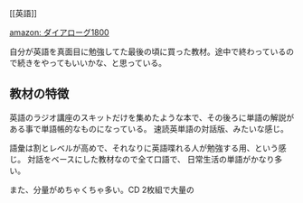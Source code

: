 [[英語]]

[amazon: ダイアローグ1800](https://amzn.to/4k3B873)

自分が英語を真面目に勉強してた最後の頃に買った教材。途中で終わっているので続きをやってもいいかな、と思っている。

## 教材の特徴

英語のラジオ講座のスキットだけを集めたような本で、その後ろに単語の解説がある事で単語帳的なものになっている。
速読英単語の対話版、みたいな感じ。

語彙は割とレベルが高めで、それなりに英語喋れる人が勉強する用、という感じ。
対話をベースにした教材なので全て口語で、
日常生活の単語がかなり多い。

また、分量がめちゃくちゃ多い。CD 2枚組で大量の